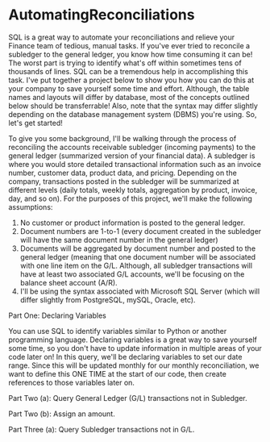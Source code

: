 # AutomatingReconciliations
SQL is a great way to automate your reconciliations and relieve your Finance team of tedious, manual tasks. If you've ever tried to reconcile a subledger to the general ledger,
you know how time consuming it can be! The worst part is trying to identify what's off within sometimes tens of thousands of lines.  SQL can be a tremendous help in accomplishing 
this task.  I've put together a project below to show you how you can do this at your company to save yourself some time and effort.  Although, the table names and layouts will
differ by database, most of the concepts outlined below should be transferrable!  Also, note that the syntax may differ slightly depending on the database management system (DBMS)
you're using.  So, let's get started!

To give you some background, I'll be walking through the process of reconciling the accounts receivable subledger (incoming payments) to the general ledger (summarized version of
your financial data).  A subledger is where you would store detailed transactional information such as an invoice number, customer data, product data, and pricing.  Depending on
the company, transactions posted in the subledger will be summarized at different levels (daily totals, weekly totals, aggregation by product, invoice, day, and so on).  For the
purposes of this project, we'll make the following assumptions:

1) No customer or product information is posted to the general ledger.
2) Document numbers are 1-to-1 (every document created in the subledger will have the same document number in the general ledger)
3) Documents will be aggregated by document number and posted to the general ledger (meaning that one document number will be associated with one line item on the G/L.  Although,
   all subledger transactions will have at least two associated G/L accounts, we'll be focusing on the balance sheet account (A/R).
4) I'll be using the syntax associated with Microsoft SQL Server (which will differ slightly from PostgreSQL, mySQL, Oracle, etc).

Part One: Declaring Variables

You can use SQL to identify variables similar to Python or another programming language. Declaring variables is a great way to save yourself some time, so you don't have to update
information in multiple areas of your code later on!  In this query, we'll be declaring variables to set our date range.  Since this will be updated monthly for our monthly
reconciliation, we want to define this ONE TIME at the start of our code, then create references to those variables later on.

Part Two (a): Query General Ledger (G/L) transactions not in Subledger.

Part Two (b): Assign an amount.

Part Three (a): Query Subledger transactions not in G/L.
